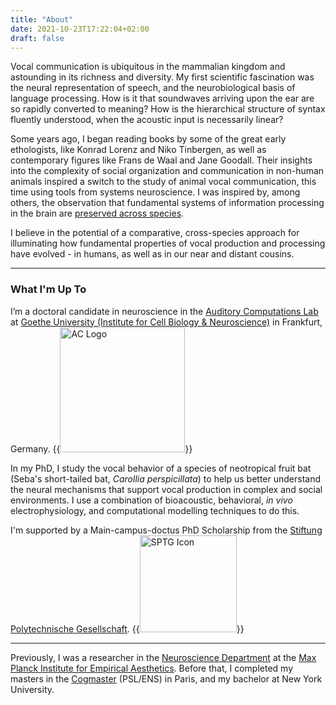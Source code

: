 ```yaml
---
title: "About"
date: 2021-10-23T17:22:04+02:00
draft: false
---
```


Vocal communication is ubiquitous in the mammalian kingdom and astounding in its richness and diversity. My first scientific fascination was the neural representation of speech, and the neurobiological basis of language processing. How is it that soundwaves arriving upon the ear are so rapidly converted to meaning? How is the hierarchical structure of syntax fluently understood, when the acoustic input is necessarily linear?

Some years ago, I began reading books by some of the great early ethologists, like Konrad Lorenz and Niko Tinbergen, as well as contemporary figures like Frans de Waal and Jane Goodall. Their insights into the complexity of social organization and communication in non-human animals inspired a switch to the study of animal vocal communication, this time using tools from systems neuroscience. I was inspired by, among others, the observation that fundamental systems of information processing in the brain are [preserved across species](https://www.sciencedirect.com/science/article/pii/S0896627313009045). 

I believe in the potential of a comparative, cross-species approach for illuminating how fundamental properties of vocal production and processing have evolved - in humans, as well as in our near and distant cousins.

---

### What I'm Up To

I’m a doctoral candidate in neuroscience in the [Auditory Computations Lab](https://www.julio-hechavarria.com/) at [Goethe University (Institute for Cell Biology & Neuroscience)](https://www.goethe-university-frankfurt.de/45912568/Institute_of_Cell_Biology___Neuroscience) in Frankfurt, Germany.
{{<image src="/aclab.png" alt="AC Logo" class=".text-align:center" width="200px">}} 

In my PhD, I study the vocal behavior of a species of neotropical fruit bat (Seba's short-tailed bat, *Carollia perspicillata*) to help us better understand the neural mechanisms that support vocal production in complex and social environments. I use a combination of bioacoustic, behavioral, *in vivo* electrophysiology, and computational modelling techniques to do this. 

I'm supported by a Main-campus-doctus PhD Scholarship from the [Stiftung Polytechnische Gesellschaft](https://www.sptg.de/). 
{{<image src="/sptg.png" alt="SPTG Icon" class=".text-align:center" width="155px">}}

-----

Previously, I was a researcher in the [Neuroscience Department](https://www.aesthetics.mpg.de/en/research/department-of-neuroscience.html) at the [Max Planck Institute for Empirical Aesthetics](https://www.aesthetics.mpg.de/en.html). Before that, I completed my masters in the [Cogmaster](https://cogmaster.ens.psl.eu/en) (PSL/ENS) in Paris, and my bachelor at New York University. 

